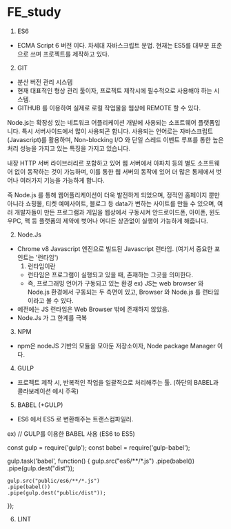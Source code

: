 # FE_study

1. ES6
- ECMA Script 6 버전 이다. 차세대 자바스크립트 문법. 현재는 ES5를 대부분 표준으로 쓰며 프로젝트를 제작하고 있다. 

2. GIT
- 분산 버전 관리 시스템
- 현재 대표적인 형상 관리 툴이자, 프로젝트 제작시에 필수적으로 사용해야 하는 시스템.
- GITHUB 를 이용하여 실제로 로컬 작업물을 웹상에 REMOTE 할 수 있다.

Node.js는 확장성 있는 네트워크 어플리케이션 개발에 사용되는 소프트웨어 플랫폼입니다. 특시 서버사이드에서 많이 사용되곤 합니다. 사용되는 언어로는 자바스크립트(Javascript)를 활용하며, Non-blocking I/O 와 단일 스레드 이벤트 루프를 통한 높은 처리 성능을 가지고 있는 특징을 가지고 있습니다.

내장 HTTP 서버 라이브러리르 포함하고 있어 웹 서버에서 아파치 등의 별도 소프트웨어 없이 동작하는 것이 가능하며, 이를 통한 웹 서버의 동작에 있어 더 많은 통제에서 벗어나 여러가지 기능을 가능하게 합니다.

즉 Node.js 를 통해 웹어플리케이션이 더욱 발전하게 되었으며, 정적인 홈페이지 뿐만 아니라 쇼핑몰, 티켓 예메사이트, 블로그 등 data가 변하는 사이트를 만들 수 있으며, 여러 개발자들이 만든 프로그램과 게임을 웹상에서 구동시켜 안드로이드폰, 아이폰, 윈도우PC, 맥 등 플랫폼의 제약에 벗어나 어디든 상관없이 실행이 가능하게 해줍니다.

2. Node.Js
- Chrome v8 Javascript 엔진으로 빌드된 Javascript 런타임. (여기서 중요한 포인트는 '런타임')
    1) 런타임이란
    - 런타임은 프로그램이 실행되고 있을 때, 존재하는 그곳을 의미한다.
    - 즉, 프로그래밍 언어가 구동되고 있는 환경
        ex) JS는 web browser 와 Node.js 환경에서 구동되는 두 측면이 있고, Browser 와 Node.js 를 런타임이라고 볼 수 있다.
- 예전에는 JS 런타임은 Web Browser 밖에 존재하지 않았음.
- Node.Js 가 그 한계를 극복


3. NPM
- npm은 nodeJS 기반의 모듈을 모아둔 저장소이자, Node package Manager 이다.


4. GULP 
- 프로젝트 제작 시, 반복적인 작업을 일괄적으로 처리해주는 툴. (하단의 BABEL과 콜라보레이션 예시 주목)


5. BABEL (+GULP)
- ES6 에서 ES5 로 변환해주는 트랜스컴파일러.

ex)
// GULP를 이용한 BABEL 사용  (ES6 to ES5)

const gulp = require('gulp');
const babel = require('gulp-babel');

gulp.task('babel', function() {
    gulp.src("es6/**/*.js")
    .pipe(babel())
    .pipe(gulp.dest("dist"));

    gulp.src("public/es6/**/*.js")
    .pipe(babel())
    .pipe(gulp.dest("public/dist"));
});

6. LINT